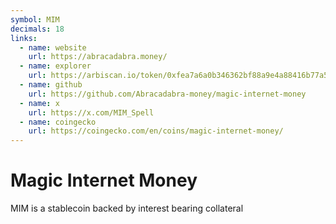 ```yaml
---
symbol: MIM
decimals: 18
links:
  - name: website
    url: https://abracadabra.money/
  - name: explorer
    url: https://arbiscan.io/token/0xfea7a6a0b346362bf88a9e4a88416b77a57d6c2a
  - name: github
    url: https://github.com/Abracadabra-money/magic-internet-money
  - name: x
    url: https://x.com/MIM_Spell
  - name: coingecko
    url: https://coingecko.com/en/coins/magic-internet-money/
---
```


# Magic Internet Money

MIM is a stablecoin backed by interest bearing collateral
